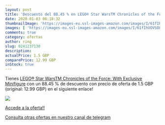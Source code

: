 ```yaml
---
layout: post
title: 'Descuento del 88.45 % en LEGO® Star WarsTM Chronicles of the Forc'
date: 2020-01-03 06:18:32
thumbnailImage: 'https://images-eu.ssl-images-amazon.com/images/I/61fIhVOVSOL._SL200_.jpg'
images: [ 'https://images-eu.ssl-images-amazon.com/images/I/61fIhVOVSOL._SL200_.jpg' ]
comments: true
category: ofertas
author: ring
slug: 0241237130
description:
actualPrice: 1.5 GBP
comparePrice: 12.99 GBP
inStock: true
---
```


Tienes [LEGO® Star WarsTM Chronicles of the Force: With Exclusive Minifigure](https://www.amazon.co.uk/dp/0241237130/?tag=redken01-21) con un 88.45 % de descuento con precio de oferta de 1.5 GBP (original: 12.99 GBP) en el siguiente enlace!

[![](https://images-eu.ssl-images-amazon.com/images/I/61fIhVOVSOL._SL200_.jpg)](https://www.amazon.co.uk/dp/0241237130/?tag=redken01-21)

[Accede a la oferta!!](https://www.amazon.co.uk/dp/0241237130/?tag=redken01-21)

[Consulta otras ofertas en nuestro canal de telegram](https://t.me/s/ofertas25)
